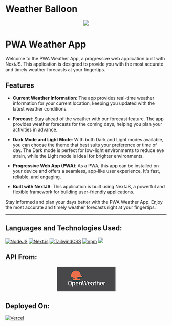 # Weather Balloon 

<div align="center">
<img src="app/favicon.ico">
</div>

# PWA Weather App

Welcome to the PWA Weather App, a progressive web application built with NextJS. This application is designed to provide you with the most accurate and timely weather forecasts at your fingertips.

## Features

- **Current Weather Information**: The app provides real-time weather information for your current location, keeping you updated with the latest weather conditions.

- **Forecast**: Stay ahead of the weather with our forecast feature. The app provides weather forecasts for the coming days, helping you plan your activities in advance.

- **Dark Mode and Light Mode**: With both Dark and Light modes available, you can choose the theme that best suits your preference or time of day. The Dark mode is perfect for low-light environments to reduce eye strain, while the Light mode is ideal for brighter environments.

- **Progressive Web App (PWA)**: As a PWA, this app can be installed on your device and offers a seamless, app-like user experience. It's fast, reliable, and engaging.

- **Built with NextJS**: This application is built using NextJS, a powerful and flexible framework for building user-friendly applications.

Stay informed and plan your days better with the PWA Weather App. Enjoy the most accurate and timely weather forecasts right at your fingertips.

<hr>

## Languages and Technologies Used:

[![NodeJS](https://img.shields.io/badge/Node.js-6DA55F?logo=node.js&logoColor=white)](#) [![Next.js](https://img.shields.io/badge/Next.js-black?logo=next.js&logoColor=white)](#) [![TailwindCSS](https://img.shields.io/badge/Tailwind%20CSS-%2338B2AC.svg?logo=tailwind-css&logoColor=white)](#) [![npm](https://img.shields.io/badge/npm-CB3837?logo=npm&logoColor=fff)](#) <img src="https://seeklogo.com/images/J/jotai-logo-166D85BB22-seeklogo.com.png" width='45'></img>


## API From:

<div align="center">
    <a href="https://openweathermap.org/">
        <img src="public/openweather.png">
    </a>
</div>

## Deployed On:

[![Vercel](https://img.shields.io/badge/Vercel-%23000000.svg?logo=vercel&logoColor=white)](#)








